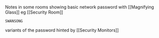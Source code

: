 
Notes in some rooms showing basic network password with [[Magnifying Glass]]
eg [[Security Room]]

```
SWANSONG
```

variants of the password hinted by [[Security Monitors]]